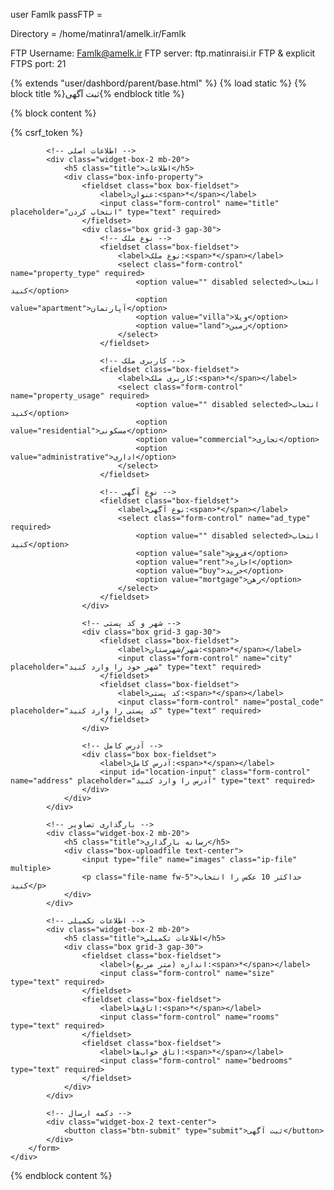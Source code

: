user  Famlk
passFTP =       

Directory  = /home/matinra1/amelk.ir/Famlk

FTP Username: Famlk@amelk.ir
FTP server: ftp.matinraisi.ir
FTP & explicit FTPS port:  21


{% extends "user/dashbord/parent/base.html" %}
{% load static %}
{% block title %}ثبت آگهی{% endblock title %}

{% block content %}
<div class="main-content">
    <div class="main-content-inner">
        <form method="POST" enctype="multipart/form-data">
            {% csrf_token %}
            
            <!-- اطلاعات اصلی -->
            <div class="widget-box-2 mb-20">
                <h5 class="title">اطلاعات</h5>
                <div class="box-info-property">
                    <fieldset class="box box-fieldset">
                        <label>عنوان:<span>*</span></label>
                        <input class="form-control" name="title" placeholder="انتخاب کردن" type="text" required>
                    </fieldset>
                    <div class="box grid-3 gap-30">
                        <!-- نوع ملک -->
                        <fieldset class="box-fieldset">
                            <label>نوع ملک:<span>*</span></label>
                            <select class="form-control" name="property_type" required>
                                <option value="" disabled selected>انتخاب کنید</option>
                                <option value="apartment">آپارتمان</option>
                                <option value="villa">ویلا</option>
                                <option value="land">زمین</option>
                            </select>
                        </fieldset>

                        <!-- کاربری ملک -->
                        <fieldset class="box-fieldset">
                            <label>کاربری ملک:<span>*</span></label>
                            <select class="form-control" name="property_usage" required>
                                <option value="" disabled selected>انتخاب کنید</option>
                                <option value="residential">مسکونی</option>
                                <option value="commercial">تجاری</option>
                                <option value="administrative">اداری</option>
                            </select>
                        </fieldset>

                        <!-- نوع آگهی -->
                        <fieldset class="box-fieldset">
                            <label>نوع آگهی:<span>*</span></label>
                            <select class="form-control" name="ad_type" required>
                                <option value="" disabled selected>انتخاب کنید</option>
                                <option value="sale">فروش</option>
                                <option value="rent">اجاره</option>
                                <option value="buy">خرید</option>
                                <option value="mortgage">رهن</option>
                            </select>
                        </fieldset>
                    </div>

                    <!-- شهر و کد پستی -->
                    <div class="box grid-3 gap-30">
                        <fieldset class="box-fieldset">
                            <label>شهر/شهرستان:<span>*</span></label>
                            <input class="form-control" name="city" placeholder="شهر خود را وارد کنید" type="text" required>
                        </fieldset>
                        <fieldset class="box-fieldset">
                            <label>کد پستی:<span>*</span></label>
                            <input class="form-control" name="postal_code" placeholder="کد پستی را وارد کنید" type="text" required>
                        </fieldset>
                    </div>

                    <!-- آدرس کامل -->
                    <div class="box box-fieldset">
                        <label>آدرس کامل:<span>*</span></label>
                        <input id="location-input" class="form-control" name="address" placeholder="آدرس را وارد کنید" type="text" required>
                    </div>
                </div>
            </div>

            <!-- بارگذاری تصاویر -->
            <div class="widget-box-2 mb-20">
                <h5 class="title">رسانه بارگذاری</h5>
                <div class="box-uploadfile text-center">
                    <input type="file" name="images" class="ip-file" multiple>
                    <p class="file-name fw-5">حداکثر 10 عکس را انتخاب کنید</p>
                </div>
            </div>

            <!-- اطلاعات تکمیلی -->
            <div class="widget-box-2 mb-20">
                <h5 class="title">اطلاعات تکمیلی</h5>
                <div class="box grid-3 gap-30">
                    <fieldset class="box-fieldset">
                        <label>اندازه (متر مربع):<span>*</span></label>
                        <input class="form-control" name="size" type="text" required>
                    </fieldset>
                    <fieldset class="box-fieldset">
                        <label>اتاق‌ها:<span>*</span></label>
                        <input class="form-control" name="rooms" type="text" required>
                    </fieldset>
                    <fieldset class="box-fieldset">
                        <label>اتاق خواب‌ها:<span>*</span></label>
                        <input class="form-control" name="bedrooms" type="text" required>
                    </fieldset>
                </div>
            </div>

            <!-- دکمه ارسال -->
            <div class="widget-box-2 text-center">
                <button class="btn-submit" type="submit">ثبت آگهی</button>
            </div>
        </form>
    </div>
</div>
{% endblock content %}
